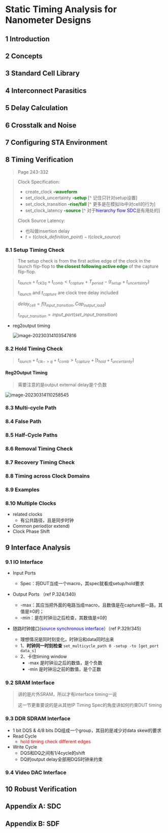 # Static Timing Analysis for Nanometer Designs
## 1 Introduction



## 2 Concepts



## 3 Standard Cell Library



## 4 Interconnect Parasitics



## 5 Delay Calculation



## 6 Crosstalk and Noise



## 7 Configuring STA Environment



## 8 Timing Verification

> Page 243-332

> Clock Specification:
>
> - create_clock <font color=green>__-waveform__</font>
> - set_clock_uncertainty  <font color=green>__-setup__</font> [^ 记住只针对setup设置]
> - set_clock_transition  <font color=green>__-rise/fall__</font> [^ 更多是在模拟lib中对cell的行为]
> - set_clock_latency <font color=green>__-source__</font> [^ 对于<font color=blue>hierarchy flow SDC</font>是有用处的]
>
> Clock Source Latency:
>
> - 也叫做insertion delay
> - $t = t(clock\_definition\_point) - t(clock\_source)$

### 8.1 Setup Timing Check

> The setup check is from the first active edge of the clock in the launch flip-flop to <font color=green>**the closest following active edge**</font> of the capture flip-flop.

> $t_{launch} + t_{ck2q} +t_{comb} < t_{capture} + T_{period} - (t_{setup} + t_{uncertainty})$
>
> $t_{launch}$ and $t_{capture}$  are clock tree delay included

> $delay_{cell} = f(t_{input\_transition},Cap_{output\_load})$
>
> $t_{input\_transition} \propto input\_port(set\_input\_transition)$

- reg2output timing

  ![image-20230314103547816](D:\GitHub\PicForMd\image-20230314103547816.png)

### 8.2 Hold Timing Check

> $t_{launch} + t_{clk->q} + t_{comb} > t_{capture} +[t_{hold} + t_{uncertainty}]$

#### Reg2Output Timing

> 需要注意的是output external delay是个负数

![image-20230314110258545](D:\GitHub\PicForMd\image-20230314110258545.png)

### 8.3 Multi-cycle Path

### 8.4 False Path

### 8.5 Half-Cycle Paths

### 8.6 Removal Timing Check

### 8.7 Recovery Timing Check

### 8.8 Timing across Clock Domains

### 8.9 Examples

### 8.10 Multiple Clocks

- related clocks
  - 有公共路径，且是同步时钟
- Common period(or extend)
- Clock Phase Shift



## 9 Interface Analysis

### 9.1 IO Interface

- Input Ports
  - Spec：将DUT当成一个macro，其spec就看成setup/hold要求

- Output Ports （ref P.324/340)
  - -max：其应当把外面的电路当成macro，且数值是在capture那一路，其值是≥0的；
  - -min：是在时钟沿之后检查，其数值是≤0的

- 随路时钟接口(<font color=blue>source synchronous interface</font>）（ref P.329/345)
  - 理想情况是同时刻变化，时钟沿和data同时出来
  - 1、**时钟同一时刻检查** ```set_multicycle_path 0 -setup -to [get_port data_s]```
  - 2、卡住timing window
    - -max 是时钟沿之后的数值，是个负数
    - -min 是时钟沿之前的数值，是个正数


### 9.2 SRAM Interface

> 讲的是片外SRAM，所以才有interface timing一说
>
> 这一节更重要说的是从其他IP Timing Spec的角度讲如何约束DUT timing

### 9.3 DDR SDRAM Interface

- 1 bit DQS & 4/8 bits DQ组成一个group，其目的是减少对data skew的要求
- Read Cycle
  - <font color=red> hold timing check different edges </font>
- Write Cycle
  - DQS和DQ之间有1/4cycle的shift
  - DQ的output delay全部用DQS时钟来约束

### 9.4 Video DAC Interface



## 10 Robust Verification



## Appendix A: SDC



## Appendix B: SDF





